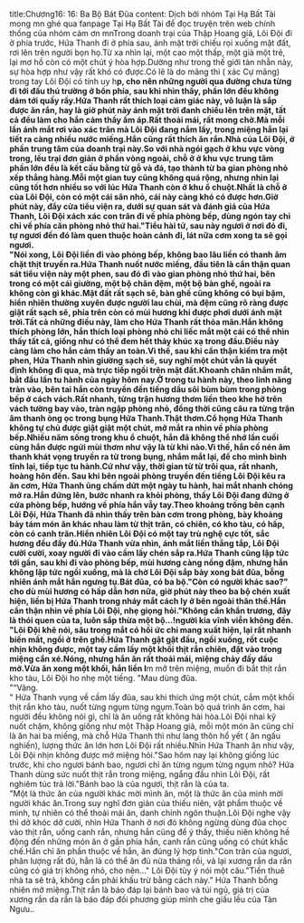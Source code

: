 title:Chương16: 16: Ba Bộ Bát Đũa
content:
Dịch bởi nhóm Tại Hạ Bất Tài mong mn ghé qua fanpage Tại Hạ Bất Tài để đọc truyện trên web chính thống của nhóm cám ơn mnTrong doanh trại của Thập Hoang giả, Lôi Đội đi ở phía trước, Hứa Thanh đi ở phía sau, ánh mặt trời chiếu rọi xuống mặt đất, rơi lên trên người bọn họ.Từ xa nhìn lại, một cao một thấp, một già một trẻ, lại mơ hồ còn có một chút ý hòa hợp.Dường như trong thế giới tàn nhẫn này, sự hòa hợp như vậy rất khó có được.Có lẽ là do mãng thi ( xác Cự mãng) trong tay Lôi Đội có tính uy h**p, cho nên những người qua đường chưa từng đi tới đấu thú trường ở bốn phía, sau khi nhìn thấy, phần lớn đều không dám tới quấy rầy.Hứa Thanh rất thích loại cảm giác này, vô luận là sắp được ăn rắn, hay là giờ phút này ánh mặt trời đanh chiếu lên trên mặt, tất cả đều làm cho hắn cảm thấy ấm áp.Rất thoải mái, rất mong chờ.Mà mỗi lần ánh mắt rơi vào xác trăn mà Lôi Đội đang nắm lấy, trong miệng hắn lại tiết ra càng nhiều nước miếng.Hắn cũng rất thích ăn rắn.Nhà của Lôi Đội, ở phần trung tâm của doanh trại này.So với nhà ngói gạch ở khu vực vòng trong, lều trại đơn giản ở phần vòng ngoài, chỗ ở ở khu vực trung tâm phần lớn đều là kết cấu bằng từ gỗ và đá, tạo thành từ ba gian phòng nhỏ xếp thẳng hàng.Mỗi một gian tuy cũng không quá rộng, nhưng nhìn lại cũng tốt hơn nhiều so với lúc Hứa Thanh còn ở khu ổ chuột.Nhất là chỗ ở của Lôi Đội, còn có một cái sân nhỏ, cái này càng khó có được hơn.Giờ phút này, đẩy cửa tiểu viện ra, dưới sự quan sát và đánh giá của Hứa Thanh, Lôi Đội xách xác con trăn đi về phía phòng bếp, dùng ngón tay chỉ chỉ về phía căn phòng nhỏ thứ hai."Tiểu hài tử, sau này ngươi ở nơi đó đi, tự ngươi đến đó làm quen thuộc hoàn cảnh đi, lát nữa cơm xong ta sẽ gọi ngươi.<br>"Nói xong, Lôi Đội liền đi vào phòng bếp, không bao lâu liền có thanh âm chặt thịt truyền ra.Hứa Thanh nuốt nước miếng, đầu tiên là cẩn thận quan sát tiểu viện này một phen, sau đó đi vào gian phòng nhỏ thứ hai, bên trong có một cái giường, một bộ chăn đệm, một bộ bàn ghế, ngoài ra không còn gì khác.Mặt đất rất sạch sẽ, bàn ghế cũng không có bụi bặm, hiển nhiên thường xuyên được người lau chùi, mà đệm cũng rõ ràng được giặt rất sạch sẽ, phía trên còn có mùi hương khi được phơi dưới ánh mặt trời.Tất cả những điều này, làm cho Hứa Thanh rất thỏa mãn.Hắn không thích phòng lớn, hắn thích loại phòng nhỏ chỉ liếc mắt một cái có thể nhìn thấy tất cả, giống như có thể đem hết thảy khúc xạ trong đầu.Điều này càng làm cho hắn cảm thấy an toàn.Vì thế, sau khi cẩn thận kiểm tra một phen, Hứa Thanh nhìn giường sạch sẽ, suy nghĩ một chút vẫn là quyết định không đi qua, mà trực tiếp ngồi trên mặt đất.Khoanh chân nhắm mắt, bắt đầu lần tu hành của ngày hôm nay.Ở trong tu hành này, theo linh năng tràn vào, bên tai hắn còn truyền đến tiếng dầu sôi bùm bùm trong phòng bếp ở cách vách.Rất nhanh, từng trận hương thơm liền theo khe hở trên vách tường bay vào, tràn ngập phòng nhỏ, đồng thời cũng câu ra từng trận âm thanh òng ọc trong bụng Hứa Thanh.Thật thơm.Cổ họng Hứa Thanh không tự chủ được giật giật một chút, mở mắt ra nhìn về phía phòng bếp.Nhiều năm sống trong khu ổ chuột, hắn đã không thể nhớ lần cuối cùng hắn được ngửi mùi thơm như vậy là từ khi nào.Vì thế, hắn cố nén âm thanh khát vọng truyền ra từ trong bụng, nhắm mắt lại, để cho mình bình tĩnh lại, tiếp tục tu hành.Cứ như vậy, thời gian từ từ trôi qua, rất nhanh, hoàng hôn đến. Sau khi bên ngoài phòng truyền đến tiếng Lôi Đội kêu ra ăn cơm, Hứa Thanh ũng chấm dứt một ngày tu hành, hai mắt nhanh chóng mở ra.Hắn đứng lên, bước nhanh ra khỏi phòng, thấy Lôi Đội đang đứng ở cửa phòng bếp, hướng về phía hắn vẫy tay.Theo khoảng trống bên cạnh Lôi Đội, Hứa Thanh đã nhìn thấy trên bàn cơm trong phòng, bày khoảng bảy tám món ăn khác nhau làm từ thịt trăn, có chiên, có kho tàu, có hấp, còn có canh trăn.Hiển nhiên Lôi Đội có một tay trù nghệ cực tốt, sắc hương đều đầy đủ.Hứa Thanh vừa nhìn, ánh mắt liền thẳng tắp, Lôi Đội cười cười, xoay người đi vào cầm lấy chén sắp ra.Hứa Thanh cũng lập tức tới gần, sau khi đi vào phòng bếp, mùi hương càng nồng đậm, nhưng hắn không lập tức ngồi xuống, mà là chờ Lôi Đội sắp bày xong bát đũa, bỗng nhiên ánh mắt hắn ngưng tụ.Bát đũa, có ba bộ."Còn có người khác sao?" cho dù mùi hương có hấp dẫn hơn nữa, giờ phút này theo ba bộ chén xuất hiện, liền bị Hứa Thanh trong nháy mắt cách ly ở bên ngoài thân thể.Hắn cẩn thận nhìn về phía Lôi Đội, nhẹ giọng hỏi."Không cần khẩn trương, đây là thói quen của ta, luôn sắp thừa một bộ...!người kia vĩnh viễn không đến.<br>"Lôi Đội khẽ nói, sâu trong mắt có hồi ức chi mang xuất hiện, lại rất nhanh biến mất, ngồi ở trên ghế.Hứa Thanh gật gật đầu, ngồi xuống, rốt cuộc nhịn không được, một tay cầm lấy một khối thịt rắn chiên, đặt vào trong miệng cắn xé.Nóng, nhưng hắn ăn rất thoải mái, miệng chảy đầy dầu mỡ.Vừa ăn xong một khối, hắn liền l**m mỡ trên miệng, muốn đi bắt thịt rắn kho tàu, Lôi Đội ho nhẹ một tiếng. "Mau dùng đũa.<br>"“Vâng.<br>" Hứa Thanh vụng về cầm lấy đũa, sau khi thích ứng một chút, cắm một khối thịt rắn kho tàu, nuốt từng ngụm từng ngụm.Toàn bộ quá trình ăn cơm, hai người đều không nói gì, chỉ là ăn uống rất không hài hòa.Lôi Đội nhai kỹ nuốt chậm, không giống như một Thập Hoang giả, mỗi một món ăn cũng chỉ là ăn hai ba miếng, mà chỗ Hứa Thanh thì như lang thôn hổ yết ( ăn ngấu nghiến), lượng thức ăn lớn hơn Lôi Đội rất nhiều.Nhìn Hứa Thanh ăn như vậy, Lôi Đội nhịn không được mở miệng hỏi."Sao hôm nay lại không giống lúc trước, khi cho ngươi bánh bao, ngươi chỉ ăn từng ngụm từng ngụm nhỏ? Hứa Thanh dùng sức nuốt thịt rắn trong miệng, ngẩng đầu nhìn Lôi Đội, rất nghiêm túc trả lời."Bánh bao là của ngươi, thịt rắn là của ta.<br>"Một là thức ăn của người khác mời mình ăn, một là thức ăn của mình mời người khác ăn.Trong suy nghĩ đơn giản của thiếu niên, vật phẩm thuộc về mình, tự nhiên có thể thoải mái ăn, danh chính ngôn thuận.Lôi Đội nghe vậy thì dở khóc dở cười, nhìn Hứa Thanh ở nơi đó không ngừng dùng đũa chọc vào thịt rắn, uống canh rắn, nhưng hắn cũng để ý thấy, thiếu niên không hề động đến những món ăn ở gần phía hắn, canh rắn cũng uống có chút khắc chế.Hắn chỉ ăn phần thuộc về hắn, ăn đúng lý hợp tình."Con trăn của ngươi, phân lượng rất đủ, hẳn là có thể ăn đủ nửa tháng rồi, vả lại xương rắn da rắn cũng có giá trị không nhỏ, cho nên..." Lôi Đội tùy ý nói một câu."Tiền thuê nhà ta sẽ trả, không cần phải khấu trừ bằng cách này.” Hứa Thanh bỗng nhiên mở miệng.Thịt rắn là báo đáp lại bánh bao và túi ngủ, giá trị của xương rắn da rắn là báo đáp đối phương giúp mình che giấu lều của Tàn Ngưu..<br>